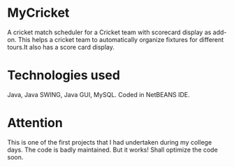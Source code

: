 # MyCricket
A cricket match scheduler for a Cricket team with scorecard display as add-on. 
This helps a cricket team to automatically organize fixtures for different tours.It also has a score card display.

# Technologies used
Java, Java SWING, Java GUI, MySQL. Coded in NetBEANS IDE.

# Attention
This is one of the first projects that I had undertaken during  my college days. The code is badly maintained.
But it works! Shall optimize the code soon.

